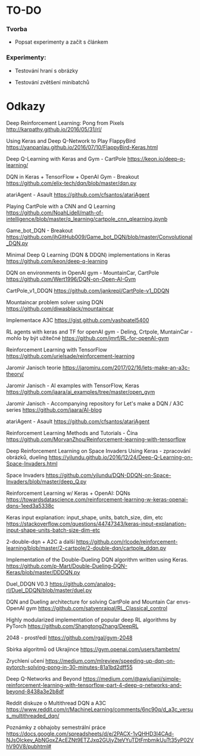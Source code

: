 # TO-DO
### Tvorba
* Popsat experimenty a začít s článkem

### Experimenty:
* Testování hraní s obrázky

* Testování zvětšení minibatchů

# Odkazy

Deep Reinforcement Learning: Pong from Pixels
http://karpathy.github.io/2016/05/31/rl/

Using Keras and Deep Q-Network to Play FlappyBird
https://yanpanlau.github.io/2016/07/10/FlappyBird-Keras.html

Deep Q-Learning with Keras and Gym - CartPole
https://keon.io/deep-q-learning/

DQN in Keras + TensorFlow + OpenAI Gym - Breakout
https://github.com/elix-tech/dqn/blob/master/dqn.py

atariAgent - Asault
https://github.com/cfsantos/atariAgent

Playing CartPole with a CNN and Q Learning
https://github.com/NoahLidell/math-of-intelligence/blob/master/q_learning/cartpole_cnn_qlearning.ipynb

Game_bot_DQN - Breakout
https://github.com/jhGitHub009/Game_bot_DQN/blob/master/Convolutional_DQN.py

Minimal Deep Q Learning (DQN & DDQN) implementations in Keras
https://github.com/keon/deep-q-learning

DQN on environments in OpenAI gym - MountainCar, CartPole
https://github.com/Wert1996/DQN-on-Open-AI-Gym

CartPole_v1_DDQN
https://github.com/jankrepl/CartPole-v1_DDQN

Mountaincar problem solver using DQN
https://github.com/diwasblack/mountaincar

Implementace A3C
https://gist.github.com/yashpatel5400

RL agents with keras and TF for openAI gym - Deling, Crtpole, MuntainCar - mohlo by být užitečné
https://github.com/jmrf/RL-for-openAI-gym

Reinforcement Learning with TensorFlow
https://github.com/urielsade/reinforcement-learning

Jaromir Janisch teorie
https://jaromiru.com/2017/02/16/lets-make-an-a3c-theory/

Jaromir Janisch - AI examples with TensorFlow, Keras
https://github.com/jaara/ai_examples/tree/master/open_gym

Jaromir Janisch - Accompanying repository for Let's make a DQN / A3C series
https://github.com/jaara/AI-blog

atariAgent - Asault
https://github.com/cfsantos/atariAgent

Reinforcement Learning Methods and Tutorials - Čína
https://github.com/MorvanZhou/Reinforcement-learning-with-tensorflow

Deep Reinforcement Learning on Space Invaders Using Keras - zpracování obrázků, dueling
https://yilundu.github.io/2016/12/24/Deep-Q-Learning-on-Space-Invaders.html

Space Invaders
https://github.com/yilundu/DQN-DDQN-on-Space-Invaders/blob/master/deep_Q.py

Reinforcement Learning w/ Keras + OpenAI: DQNs
https://towardsdatascience.com/reinforcement-learning-w-keras-openai-dqns-1eed3a5338c

Keras input explanation: input_shape, units, batch_size, dim, etc
https://stackoverflow.com/questions/44747343/keras-input-explanation-input-shape-units-batch-size-dim-etc

2-double-dqn + A2C a další
https://github.com/rlcode/reinforcement-learning/blob/master/2-cartpole/2-double-dqn/cartpole_ddqn.py

Implementation of the Double-Dueling DQN algorithm written using Keras.
https://github.com/p-Mart/Double-Dueling-DQN-Keras/blob/master/DDDQN.py

Duel_DDQN V0.3
https://github.com/analog-rl/Duel_DDQN/blob/master/duel.py

DQN and Dueling architecture for solving CartPole and Mountain Car envs-OpenAI gym
https://github.com/satyenrajpal/RL_Classical_control

Highly modularized implementation of popular deep RL algorithms by PyTorch
https://github.com/ShangtongZhang/DeepRL

2048 - prostředí
https://github.com/rgal/gym-2048

Sbírka algoritmů od Ukrajince
https://gym.openai.com/users/tambetm/

Zrychlení učení
https://medium.com/mlreview/speeding-up-dqn-on-pytorch-solving-pong-in-30-minutes-81a1bd2dff55

Deep Q-Networks and Beyond
https://medium.com/@awjuliani/simple-reinforcement-learning-with-tensorflow-part-4-deep-q-networks-and-beyond-8438a3e2b8df

Reddit diskuze o Multithread DQN a A3C
https://www.reddit.com/r/MachineLearning/comments/6nc90q/d_a3c_versus_multithreaded_dqn/

Poznámky z obhajoby semestrální práce
https://docs.google.com/spreadsheets/d/e/2PACX-1vQHHD3l4CAd-NJsOlckev_AbNGoxZAcEZNt9ETZJxq2GUjyZteVYuTDtFmbmikUuTt35yP02VhV90V8/pubhtml#
